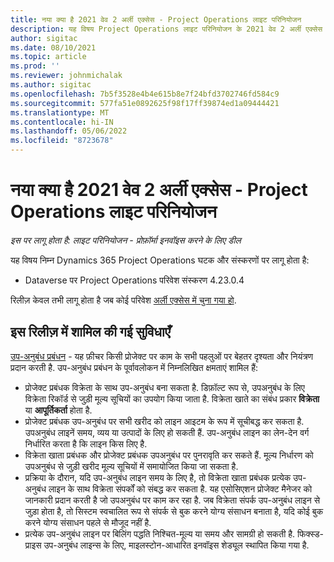 ```yaml
---
title: नया क्या है 2021 वेव 2 अर्ली एक्सेस - Project Operations लाइट परिनियोजन
description: यह विषय Project Operations लाइट परिनियोजन के 2021 वेव 2 अर्ली एक्सेस रिलीज़ में उपलब्ध फ़ीचर के बारे में जानकारी प्रदान करता है.
author: sigitac
ms.date: 08/10/2021
ms.topic: article
ms.prod: ''
ms.reviewer: johnmichalak
ms.author: sigitac
ms.openlocfilehash: 7b5f3528e4b4e615b8e7f24bfd3702746fd584c9
ms.sourcegitcommit: 577fa51e0892625f98f17ff39874ed1a09444421
ms.translationtype: MT
ms.contentlocale: hi-IN
ms.lasthandoff: 05/06/2022
ms.locfileid: "8723678"
---
```

# <a name="whats-new-2021-wave-2-early-access---project-operations-lite-deployment"></a>नया क्या है 2021 वेव 2 अर्ली एक्सेस - Project Operations लाइट परिनियोजन

_इस पर लागू होता है: लाइट परिनियोजन - प्रोफ़ॉर्मा इनवॉइस करने के लिए डील_

यह विषय निम्न Dynamics 365 Project Operations घटक और संस्करणों पर लागू होता है:

  - Dataverse पर Project Operations परिवेश संस्करण 4.23.0.4

रिलीज़ केवल तभी लागू होता है जब कोई परिवेश [अर्ली एक्सेस में चुना गया हो](/power-platform/admin/opt-in-early-access-updates#how-to-enable-early-access-updates).

## <a name="features-included-in-this-release"></a>इस रिलीज़ में शामिल की गई सुविधाएँ

[उप-अनुबंध प्रबंधन](/dynamics365/project-operations/pro/subcontracting/managing-subcontracts-overview) - यह फ़ीचर किसी प्रोजेक्ट पर काम के सभी पहलुओं पर बेहतर दृश्यता और नियंत्रण प्रदान करती है. उप-अनुबंध प्रबंधन के पूर्वावलोकन में निम्नलिखित क्षमताएं शामिल हैं:

  - प्रोजेक्ट प्रबंधक विक्रेता के साथ उप-अनुबंध बना सकता है. डिफ़ॉल्ट रूप से, उपअनुबंध के लिए विक्रेता रिकॉर्ड से जुड़ी मूल्य सूचियों का उपयोग किया जाता है. विक्रेता खाते का संबंध प्रकार **विक्रेता** या **आपूर्तिकर्ता** होता है.
  - प्रोजेक्ट प्रबंधक उप-अनुबंध पर सभी खरीद को लाइन आइटम के रूप में सूचीबद्ध कर सकता है. उपअनुबंध लाइनें समय, व्यय या उत्पादों के लिए हो सकती हैं. उप-अनुबंध लाइन का लेन-देन वर्ग निर्धारित करता है कि लाइन किस लिए है.
  - विक्रेता खाता प्रबंधक और प्रोजेक्ट प्रबंधक उपअनुबंध पर पुनरावृति कर सकते हैं. मूल्य निर्धारण को उपअनुबंध से जुड़ी खरीद मूल्य सूचियों में समायोजित किया जा सकता है.
  - प्रक्रिया के दौरान, यदि उप-अनुबंध लाइन समय के लिए है, तो विक्रेता खाता प्रबंधक प्रत्येक उप-अनुबंध लाइन के साथ विक्रेता संपर्कों को संबद्ध कर सकता है. यह एसोसिएशन प्रोजेक्ट मैनेजर को जानकारी प्रदान करती है जो उपअनुबंध पर काम कर रहा है. जब विक्रेता संपर्क उप-अनुबंध लाइन से जुड़ा होता है, तो सिस्टम स्वचालित रूप से संपर्क से बुक करने योग्य संसाधन बनाता है, यदि कोई बुक करने योग्य संसाधन पहले से मौजूद नहीं है.
  - प्रत्येक उप-अनुबंध लाइन पर बिलिंग पद्धति निश्चित-मूल्य या समय और सामग्री हो सकती है. फिक्स्ड-प्राइस उप-अनुबंध लाइन्स के लिए, माइलस्टोन-आधारित इनवॉइस शेड्यूल स्थापित किया गया है.
